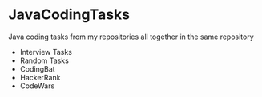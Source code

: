 # JavaCodingTasks
Java coding tasks from my repositories all together in the same repository
- Interview Tasks
- Random Tasks
- CodingBat
- HackerRank
- CodeWars
